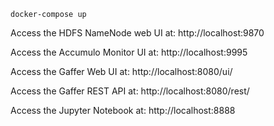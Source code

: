 
```
docker-compose up
```

Access the HDFS NameNode web UI at: http://localhost:9870

Access the Accumulo Monitor UI at: http://localhost:9995

Access the Gaffer Web UI at: http://localhost:8080/ui/

Access the Gaffer REST API at: http://localhost:8080/rest/

Access the Jupyter Notebook at: http://localhost:8888
